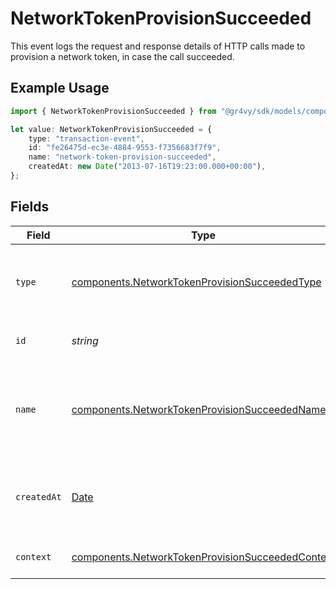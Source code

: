 # NetworkTokenProvisionSucceeded

This event logs the request and response details of HTTP calls made to provision a network token, in case the call succeeded.

## Example Usage

```typescript
import { NetworkTokenProvisionSucceeded } from "@gr4vy/sdk/models/components";

let value: NetworkTokenProvisionSucceeded = {
    type: "transaction-event",
    id: "fe26475d-ec3e-4884-9553-f7356683f7f9",
    name: "network-token-provision-succeeded",
    createdAt: new Date("2013-07-16T19:23:00.000+00:00"),
};
```

## Fields

| Field                                                                                                                | Type                                                                                                                 | Required                                                                                                             | Description                                                                                                          | Example                                                                                                              |
| -------------------------------------------------------------------------------------------------------------------- | -------------------------------------------------------------------------------------------------------------------- | -------------------------------------------------------------------------------------------------------------------- | -------------------------------------------------------------------------------------------------------------------- | -------------------------------------------------------------------------------------------------------------------- |
| `type`                                                                                                               | [components.NetworkTokenProvisionSucceededType](../../models/components/networktokenprovisionsucceededtype.md)       | :heavy_minus_sign:                                                                                                   | The type of this resource. Is always `transaction-event`.                                                            | transaction-event                                                                                                    |
| `id`                                                                                                                 | *string*                                                                                                             | :heavy_minus_sign:                                                                                                   | The unique identifier for this event.                                                                                | fe26475d-ec3e-4884-9553-f7356683f7f9                                                                                 |
| `name`                                                                                                               | [components.NetworkTokenProvisionSucceededName](../../models/components/networktokenprovisionsucceededname.md)       | :heavy_minus_sign:                                                                                                   | The name of this resource. Is always `network-token-provision-succeeded`.                                            | network-token-provision-succeeded                                                                                    |
| `createdAt`                                                                                                          | [Date](https://developer.mozilla.org/en-US/docs/Web/JavaScript/Reference/Global_Objects/Date)                        | :heavy_minus_sign:                                                                                                   | The date and time when this event was created in our system.                                                         | 2013-07-16T19:23:00.000+00:00                                                                                        |
| `context`                                                                                                            | [components.NetworkTokenProvisionSucceededContext](../../models/components/networktokenprovisionsucceededcontext.md) | :heavy_minus_sign:                                                                                                   | Additional context for this event.                                                                                   |                                                                                                                      |